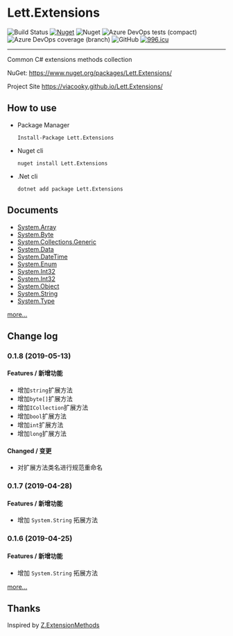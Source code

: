 # Lett.Extensions

![Build Status](https://dev.azure.com/viacooky/Lett.Extensions/_apis/build/status/Lett.Extensions%20Push%20NuGet?branchName=master)
[![Nuget](https://img.shields.io/nuget/v/Lett.Extensions.svg)](https://www.nuget.org/packages/Lett.Extensions/)
![Nuget](https://img.shields.io/nuget/dt/Lett.Extensions.svg)
![Azure DevOps tests (compact)](https://img.shields.io/azure-devops/tests/viacooky/Lett.Extensions/9.svg)
![Azure DevOps coverage (branch)](https://img.shields.io/azure-devops/coverage/viacooky/Lett.Extensions/9/master.svg?color=9cf)
![GitHub](https://img.shields.io/github/license/viacooky/Lett.Extensions.svg)
[![996.icu](https://img.shields.io/badge/link-996.icu-red.svg)](https://996.icu)

---

Common C# extensions methods collection

NuGet: https://www.nuget.org/packages/Lett.Extensions/

Project Site https://viacooky.github.io/Lett.Extensions/

## How to use

- Package Manager

  `Install-Package Lett.Extensions`

- Nuget cli

  `nuget install Lett.Extensions`

- .Net cli

  `dotnet add package Lett.Extensions`

## Documents

- [System.Array](https://viacooky.github.io/Lett.Extensions/ExtensionMethods/System.Array/)
- [System.Byte](https://viacooky.github.io/Lett.Extensions/ExtensionMethods/System.Byte/)
- [System.Collections.Generic](https://viacooky.github.io/Lett.Extensions/ExtensionMethods/System.Collections.Generic/)
- [System.Data](https://viacooky.github.io/Lett.Extensions/ExtensionMethods/System.Data/)
- [System.DateTime](https://viacooky.github.io/Lett.Extensions/ExtensionMethods/System.DateTime/)
- [System.Enum](https://viacooky.github.io/Lett.Extensions/ExtensionMethods/System.Enum/)
- [System.Int32](https://viacooky.github.io/Lett.Extensions/ExtensionMethods/System.Int32/)
- [System.Int32](https://viacooky.github.io/Lett.Extensions/ExtensionMethods/System.Int64/)
- [System.Object](https://viacooky.github.io/Lett.Extensions/ExtensionMethods/System.Object/)
- [System.String](https://viacooky.github.io/Lett.Extensions/ExtensionMethods/System.String/)
- [System.Type](https://viacooky.github.io/Lett.Extensions/ExtensionMethods/System.Type/)

[more...](https://viacooky.github.io/Lett.Extensions/)

## Change log

### 0.1.8 (2019-05-13)

#### Features / 新增功能

- 增加`string`扩展方法
- 增加`byte[]`扩展方法
- 增加`ICollection`扩展方法
- 增加`bool`扩展方法
- 增加`int`扩展方法
- 增加`long`扩展方法

#### Changed / 变更

- 对扩展方法类名进行规范重命名

### 0.1.7 (2019-04-28)

#### Features / 新增功能

- 增加 `System.String` 拓展方法

### 0.1.6 (2019-04-25)

#### Features / 新增功能

- 增加 `System.String` 拓展方法

[more...](https://viacooky.github.io/Lett.Extensions/CHANGELOG.html)

## Thanks

Inspired by [Z.ExtensionMethods](https://github.com/zzzprojects/Z.ExtensionMethods)
